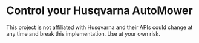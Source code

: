 # Control your Husqvarna AutoMower

This project is not affiliated with Husqvarna and their APIs could change at any time and break this implementation.
Use at your own risk.
